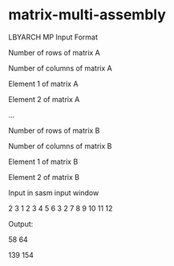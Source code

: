 # matrix-multi-assembly

LBYARCH MP
Input Format

 

Number of rows of matrix A

Number of columns of matrix A

Element 1 of matrix A

Element 2 of matrix A

…

Number of rows of matrix B

Number of columns of matrix B

Element 1 of matrix B

Element 2 of matrix B

Input in sasm input window

2
3
1
2
3
4
5
6
3
2
7
8
9
10
11
12

Output:

58   64

139  154